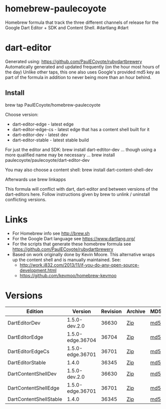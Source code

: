 homebrew-paulecoyote
====================

Homebrew formula that track the three different channels of release for the Google Dart Editor + SDK and Content Shell.  #dartlang #dart

dart-editor
===========

Generated using: https://github.com/PaulECoyote/rubydartbrewery
Automatically generated and updated frequently (on the hour most hours of the day)
Unlike other taps, this one also uses Google's provided md5 key as part of the formula in addition to never being more than an hour behind.

Install
-------
brew tap PaulECoyote/homebrew-paulecoyote

Choose version:
* dart-editor-edge - latest edge
* dart-editor-edge-cs - latest edge that has a content shell built for it
* dart-editor-dev - latest dev
* dart-editor-stable - latest stable build

For just the editor and SDK:
brew install dart-edtitor-dev
... though using a more qualified name may be necessary ...
brew install paulecoyote/paulecoyote/dart-editor-dev

You may also choose a content shell:
brew install dart-content-shell-dev

Afterwards use 
brew linkapps

This formula will conflict with dart, dart-editor and between versions of the dart-editors here.  Follow instructions given by brew to unlink / uninstall conflicting versions.

Links
=====
* For Homebrew info see http://brew.sh
* For the Google Dart language see https://www.dartlang.org/
* For the scripts that generate these homebrew formula see https://github.com/PaulECoyote/rubydartbrewery
* Based on work originally done by Kevin Moore. This alternative wraps up the content shell and is manually maintained.  See: 
    * http://work.j832.com/2013/11/if-you-do-any-open-source-development.html
    * https://github.com/kevmoo/homebrew-kevmoo

Versions
========
| Edition | Version | Revision | Archive | MD5 | Notes |
| ------- | ------- | -------- | ------- | --- | ----- |
| DartEditorDev | 1.5.0-dev.2.0 | 36630 | [Zip](http://storage.googleapis.com/dart-archive/channels/dev/release/36630/editor/darteditor-macos-x64.zip) | [md5](http://storage.googleapis.com/dart-archive/channels/dev/release/36630/editor/darteditor-macos-x64.zip.md5sum) | [Changes](http://storage.googleapis.com/dart-archive/channels/dev/release/latest/changelog.html) |
| DartEditorEdge | 1.5.0-edge.36704 | 36704 | [Zip](http://storage.googleapis.com/dart-archive/channels/be/raw/36704/editor/darteditor-macos-x64.zip) | [md5](http://storage.googleapis.com/dart-archive/channels/be/raw/36704/editor/darteditor-macos-x64.zip.md5sum) | - |
| DartEditorEdgeCs | 1.5.0-edge.36701 | 36701 | [Zip](http://storage.googleapis.com/dart-archive/channels/be/raw/36701/editor/darteditor-macos-x64.zip) | [md5](http://storage.googleapis.com/dart-archive/channels/be/raw/36701/editor/darteditor-macos-x64.zip.md5sum) | - |
| DartEditorStable | 1.4.0 | 36345 | [Zip](http://storage.googleapis.com/dart-archive/channels/stable/release/36345/editor/darteditor-macos-x64.zip) | [md5](http://storage.googleapis.com/dart-archive/channels/stable/release/36345/editor/darteditor-macos-x64.zip.md5sum) | [Changes](http://storage.googleapis.com/dart-archive/channels/stable/release/latest/changelog.html) |
| DartContentShellDev | 1.5.0-dev.2.0 | 36630 | [Zip](http://storage.googleapis.com/dart-archive/channels/dev/release/36630/dartium/content_shell-macos-ia32-release.zip) | [md5](http://storage.googleapis.com/dart-archive/channels/dev/release/36630/dartium/content_shell-macos-ia32-release.zip.md5sum) | - |
| DartContentShellEdge | 1.5.0-edge.36701 | 36701 | [Zip](http://storage.googleapis.com/dart-archive/channels/be/raw/36701/dartium/content_shell-macos-ia32-release.zip) | [md5](http://storage.googleapis.com/dart-archive/channels/be/raw/36701/dartium/content_shell-macos-ia32-release.zip.md5sum) | - |
| DartContentShellStable | 1.4.0 | 36345 | [Zip](http://storage.googleapis.com/dart-archive/channels/stable/release/36345/dartium/content_shell-macos-ia32-release.zip) | [md5](http://storage.googleapis.com/dart-archive/channels/stable/release/36345/dartium/content_shell-macos-ia32-release.zip.md5sum) | - |
